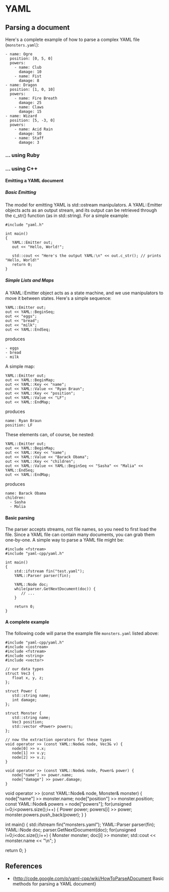 
# YAML

## Parsing a document

Here's a complete example of how to parse a complex YAML file (``monsters.yaml``):

    - name: Ogre
      position: [0, 5, 0]
      powers:
        - name: Club
          damage: 10
        - name: Fist
          damage: 8
    - name: Dragon
      position: [1, 0, 10]
      powers:
        - name: Fire Breath
          damage: 25
        - name: Claws
          damage: 15
    - name: Wizard
      position: [5, -3, 0]
      powers:
        - name: Acid Rain
          damage: 50
        - name: Staff
          damage: 3

### ... using Ruby


### ... using C++

#### Emitting a YAML document

##### Basic Emitting

The model for emitting YAML is std::ostream manipulators. A YAML::Emitter objects acts as an output stream, and its output can be retrieved through the c_str() function (as in std::string). For a simple example:

    #include "yaml.h"
    
    int main()
    {
       YAML::Emitter out;
       out << "Hello, World!";
       
       std::cout << "Here's the output YAML:\n" << out.c_str(); // prints "Hello, World!"
       return 0;
    }

##### Simple Lists and Maps

A YAML::Emitter object acts as a state machine, and we use manipulators to move it between states. Here's a simple sequence:

    YAML::Emitter out;
    out << YAML::BeginSeq;
    out << "eggs";
    out << "bread";
    out << "milk";
    out << YAML::EndSeq;

produces

    - eggs
    - bread
    - milk

A simple map:

    YAML::Emitter out;
    out << YAML::BeginMap;
    out << YAML::Key << "name";
    out << YAML::Value << "Ryan Braun";
    out << YAML::Key << "position";
    out << YAML::Value << "LF";
    out << YAML::EndMap;

produces

    name: Ryan Braun
    position: LF

These elements can, of course, be nested:

    YAML::Emitter out;
    out << YAML::BeginMap;
    out << YAML::Key << "name";
    out << YAML::Value << "Barack Obama";
    out << YAML::Key << "children";
    out << YAML::Value << YAML::BeginSeq << "Sasha" << "Malia" << YAML::EndSeq;
    out << YAML::EndMap;

produces

    name: Barack Obama
    children:
      - Sasha
      - Malia

#### Basic parsing

The parser accepts streams, not file names, so you need to first load the file.
Since a YAML file can contain many documents, you can grab them one-by-one. A
simple way to parse a YAML file might be:

    #include <fstream>
    #include "yaml-cpp/yaml.h"
    
    int main()
    {
        std::ifstream fin("test.yaml");
        YAML::Parser parser(fin);
    
        YAML::Node doc;
        while(parser.GetNextDocument(doc)) {
           // ...
        }
    
        return 0;
    }

#### A complete example

The following code will parse the example file ``monsters.yaml`` listed above:

    #include "yaml-cpp/yaml.h"
    #include <iostream>
    #include <fstream>
    #include <string>
    #include <vector>
    
    // our data types
    struct Vec3 {
       float x, y, z;
    };
    
    struct Power {
       std::string name;
       int damage;
    };
    
    struct Monster {
       std::string name;
       Vec3 position;
       std::vector <Power> powers;
    };
    
    // now the extraction operators for these types
    void operator >> (const YAML::Node& node, Vec3& v) {
       node[0] >> v.x;
       node[1] >> v.y;
       node[2] >> v.z;
    }

    void operator >> (const YAML::Node& node, Power& power) {
       node["name"] >> power.name;
       node["damage"] >> power.damage;
    }

void operator >> (const YAML::Node& node, Monster& monster) {
   node["name"] >> monster.name;
   node["position"] >> monster.position;
   const YAML::Node& powers = node["powers"];
   for(unsigned i=0;i<powers.size();i++) {
      Power power;
      powers[i] >> power;
      monster.powers.push_back(power);
   }
}

int main()
{
   std::ifstream fin("monsters.yaml");
   YAML::Parser parser(fin);
   YAML::Node doc;
   parser.GetNextDocument(doc);
   for(unsigned i=0;i<doc.size();i++) {
      Monster monster;
      doc[i] >> monster;
      std::cout << monster.name << "\n";
   }

   return 0;
}

## References 

* {http://code.google.com/p/yaml-cpp/wiki/HowToParseADocument Basic methods for parsing a YAML document}
